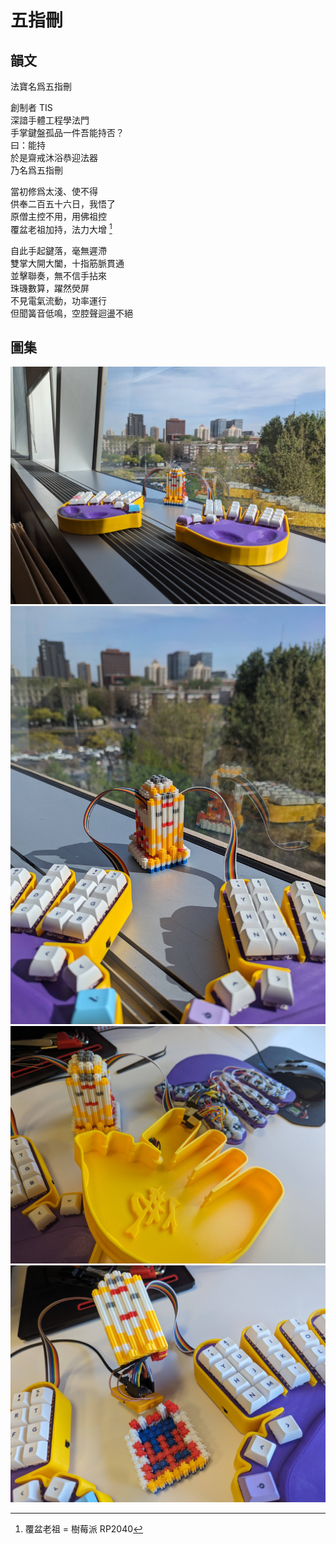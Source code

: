 # 五指刪

## 韻文

法寶名爲五指刪

創制者 TIS  
深諳手體工程學法門  
手掌鍵盤孤品一件吾能持否？  
曰：能持  
於是齋戒沐浴恭迎法器  
乃名爲五指刪

當初修爲太淺、使不得  
供奉二百五十六日，我悟了  
原僧主控不用，用佛祖控  
覆盆老祖加持，法力大增 [^1]

自此手起鍵落，毫無遲滯  
雙掌大開大闔，十指筋脈貫通  
並擊聯奏，無不信手拈來  
珠璣數算，躍然熒屏  
不見電氣流動，功率運行  
但聞簧音低鳴，空腔聲迴盪不絕

[^1]: 覆盆老祖 = 樹莓派 RP2040 

## 圖集

![](images/palm-keyboard-front-view.jpg)
![](images/buddha-controller-close-up-view.jpg)
![](images/palm-keyboard-case.jpg)
![](images/buddha-controller-inside.jpg)
